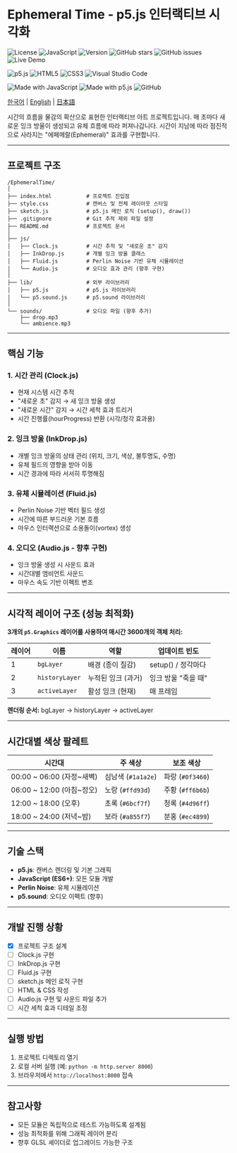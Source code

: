# Ephemeral Time - p5.js 인터랙티브 시각화

![License](https://img.shields.io/badge/License-MIT-blue.svg) ![JavaScript](https://img.shields.io/badge/JavaScript-F7DF1E?logo=javascript&logoColor=000) ![Version](https://img.shields.io/badge/Version-0.1.0-blue) ![GitHub stars](https://img.shields.io/github/stars/salieri009/EphemeralTime) ![GitHub issues](https://img.shields.io/github/issues/salieri009/EphemeralTime) ![Live Demo](https://img.shields.io/badge/Live%20Demo-View%20Here-brightgreen)

![p5.js](https://img.shields.io/badge/p5%20js-ED225D?style=for-the-badge&logo=p5dotjs&logoColor=white) ![HTML5](https://img.shields.io/badge/HTML5-E34F26?style=for-the-badge&logo=html5&logoColor=white) ![CSS3](https://img.shields.io/badge/CSS3-1572B6?style=for-the-badge&logo=css3&logoColor=white) ![Visual Studio Code](https://img.shields.io/badge/Visual_Studio_Code-0078D4?style=for-the-badge&logo=visual%20studio%20code&logoColor=white)

![Made with JavaScript](https://img.shields.io/badge/Made%20with-JavaScript-F7DF1E?style=for-the-badge&logo=javascript&logoColor=black) ![Made with p5.js](https://img.shields.io/badge/Made%20with-p5.js-ED225D?style=for-the-badge&logo=p5.js&logoColor=white) ![GitHub](https://img.shields.io/badge/GitHub-100000?style=for-the-badge&logo=github&logoColor=white)

[한국어](README.ko.md) | [English](README.en.md) | [日本語](README.ja.md)

시간의 흐름을 물감의 확산으로 표현한 인터랙티브 아트 프로젝트입니다.
매 초마다 새로운 잉크 방울이 생성되고 유체 흐름에 따라 퍼져나갑니다. 시간이 지남에 따라 점진적으로 사라지는 "에페메랄(Ephemeral)" 효과를 구현합니다.

---

## 프로젝트 구조

```
/EphemeralTime/
│
├── index.html           # 프로젝트 진입점
├── style.css            # 캔버스 및 전체 레이아웃 스타일
├── sketch.js            # p5.js 메인 로직 (setup(), draw())
├── .gitignore           # Git 추적 제외 파일 설정
├── README.md            # 프로젝트 문서
│
├── js/
│   ├── Clock.js         # 시간 추적 및 "새로운 초" 감지
│   ├── InkDrop.js       # 개별 잉크 방울 클래스
│   ├── Fluid.js         # Perlin Noise 기반 유체 시뮬레이션
│   └── Audio.js         # 오디오 효과 관리 (향후 구현)
│
├── lib/                 # 외부 라이브러리
│   ├── p5.js            # p5.js 라이브러리
│   └── p5.sound.js      # p5.sound 라이브러리
│
└── sounds/              # 오디오 파일 (향후 추가)
    ├── drop.mp3
    └── ambience.mp3
```

---

## 핵심 기능

### 1. **시간 관리 (Clock.js)**
- 현재 시스템 시간 추적
- "새로운 초" 감지 → 새 잉크 방울 생성
- "새로운 시간" 감지 → 시간 세척 효과 트리거
- 시간 진행률(hourProgress) 반환 (시각/청각 효과용)

### 2. **잉크 방울 (InkDrop.js)**
- 개별 잉크 방울의 상태 관리 (위치, 크기, 색상, 불투명도, 수명)
- 유체 필드의 영향을 받아 이동
- 시간 경과에 따라 서서히 투명해짐

### 3. **유체 시뮬레이션 (Fluid.js)**
- Perlin Noise 기반 벡터 필드 생성
- 시간에 따른 부드러운 기본 흐름
- 마우스 인터랙션으로 소용돌이(vortex) 생성

### 4. **오디오 (Audio.js - 향후 구현)**
- 잉크 방울 생성 시 사운드 효과
- 시간대별 앰비언트 사운드
- 마우스 속도 기반 이펙트 변조

---

## 시각적 레이어 구조 (성능 최적화)

**3개의 `p5.Graphics` 레이어를 사용하여 매시간 3600개의 객체 처리:**

| 레이어 | 이름 | 역할 | 업데이트 빈도 |
|--------|------|------|------------|
| 1 | `bgLayer` | 배경 (종이 질감) | setup() / 정각마다 |
| 2 | `historyLayer` | 누적된 잉크 (과거) | 잉크 방울 "죽을 때" |
| 3 | `activeLayer` | 활성 잉크 (현재) | 매 프레임 |

**렌더링 순서:** bgLayer → historyLayer → activeLayer

---

## 시간대별 색상 팔레트

| 시간대 | 주 색상 | 보조 색상 |
|--------|--------|----------|
| 00:00 ~ 06:00 (자정~새벽) | 심남색 (`#1a1a2e`) | 파랑 (`#0f3460`) |
| 06:00 ~ 12:00 (아침~정오) | 노랑 (`#ffd93d`) | 주황 (`#ff6b6b`) |
| 12:00 ~ 18:00 (오후) | 초록 (`#6bcf7f`) | 청록 (`#4d96ff`) |
| 18:00 ~ 24:00 (저녁~밤) | 보라 (`#a855f7`) | 분홍 (`#ec4899`) |

---

## 기술 스택

- **p5.js**: 캔버스 렌더링 및 기본 그래픽
- **JavaScript (ES6+)**: 모든 모듈 개발
- **Perlin Noise**: 유체 시뮬레이션
- **p5.sound**: 오디오 이펙트 (향후)

---

## 개발 진행 상황

- [x] 프로젝트 구조 설계
- [ ] Clock.js 구현
- [ ] InkDrop.js 구현
- [ ] Fluid.js 구현
- [ ] sketch.js 메인 로직 구현
- [ ] HTML & CSS 작성
- [ ] Audio.js 구현 및 사운드 파일 추가
- [ ] 시간 세척 효과 디테일 조정

---

## 실행 방법

1. 프로젝트 디렉토리 열기
2. 로컬 서버 실행 (예: `python -m http.server 8000`)
3. 브라우저에서 `http://localhost:8000` 접속

---

## 참고사항

- 모든 모듈은 독립적으로 테스트 가능하도록 설계됨
- 성능 최적화를 위해 그래픽 레이어 분리
- 향후 GLSL 셰이더로 업그레이드 가능한 구조
